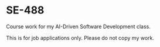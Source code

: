 # SE-488
Course work for my AI-Driven Software Development class.

This is for job applications only. Please do not copy my work.
